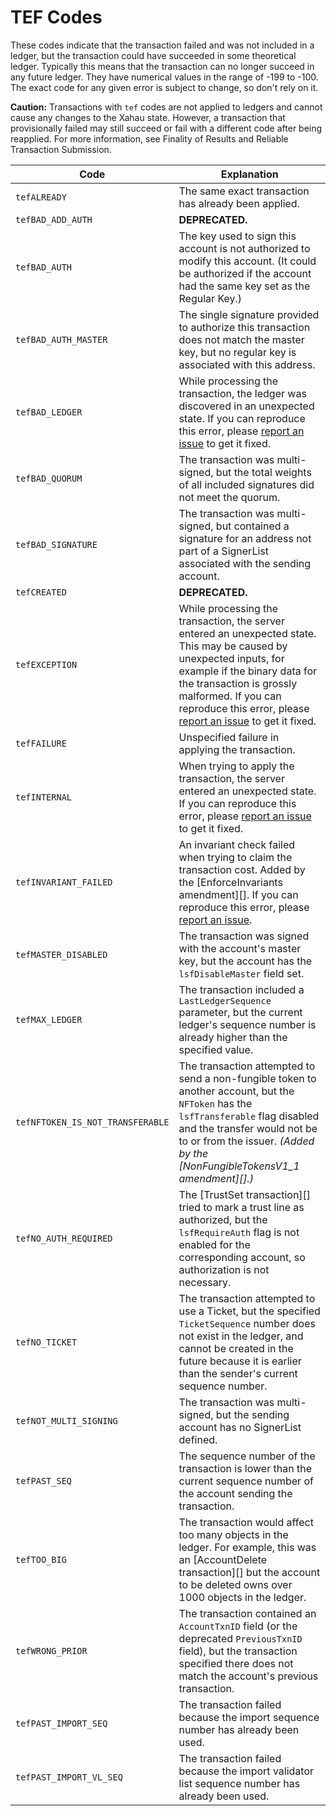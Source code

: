 # TEF Codes

These codes indicate that the transaction failed and was not included in a ledger, but the transaction could have succeeded in some theoretical ledger. Typically this means that the transaction can no longer succeed in any future ledger. They have numerical values in the range of -199 to -100. The exact code for any given error is subject to change, so don't rely on it.

**Caution:** Transactions with `tef` codes are not applied to ledgers and cannot cause any changes to the Xahau state. However, a transaction that provisionally failed may still succeed or fail with a different code after being reapplied. For more information, see Finality of Results and Reliable Transaction Submission.

| Code                             | Explanation                                                                                                                                                                                                                                                                                                      |
| -------------------------------- | ---------------------------------------------------------------------------------------------------------------------------------------------------------------------------------------------------------------------------------------------------------------------------------------------------------------- |
| `tefALREADY`                     | The same exact transaction has already been applied.                                                                                                                                                                                                                                                             |
| `tefBAD_ADD_AUTH`                | **DEPRECATED.**                                                                                                                                                                                                                                                                                                  |
| `tefBAD_AUTH`                    | The key used to sign this account is not authorized to modify this account. (It could be authorized if the account had the same key set as the Regular Key.)                                                                                                                                                     |
| `tefBAD_AUTH_MASTER`             | The single signature provided to authorize this transaction does not match the master key, but no regular key is associated with this address.                                                                                                                                                                   |
| `tefBAD_LEDGER`                  | While processing the transaction, the ledger was discovered in an unexpected state. If you can reproduce this error, please [report an issue](https://github.com/ripple/rippled/issues) to get it fixed.                                                                                                         |
| `tefBAD_QUORUM`                  | The transaction was multi-signed, but the total weights of all included signatures did not meet the quorum.                                                                                                                                                                                                      |
| `tefBAD_SIGNATURE`               | The transaction was multi-signed, but contained a signature for an address not part of a SignerList associated with the sending account.                                                                                                                                                                         |
| `tefCREATED`                     | **DEPRECATED.**                                                                                                                                                                                                                                                                                                  |
| `tefEXCEPTION`                   | While processing the transaction, the server entered an unexpected state. This may be caused by unexpected inputs, for example if the binary data for the transaction is grossly malformed. If you can reproduce this error, please [report an issue](https://github.com/ripple/rippled/issues) to get it fixed. |
| `tefFAILURE`                     | Unspecified failure in applying the transaction.                                                                                                                                                                                                                                                                 |
| `tefINTERNAL`                    | When trying to apply the transaction, the server entered an unexpected state. If you can reproduce this error, please [report an issue](https://github.com/ripple/rippled/issues) to get it fixed.                                                                                                               |
| `tefINVARIANT_FAILED`            | An invariant check failed when trying to claim the transaction cost. Added by the \[EnforceInvariants amendment]\[]. If you can reproduce this error, please [report an issue](https://github.com/ripple/rippled/issues).                                                                                        |
| `tefMASTER_DISABLED`             | The transaction was signed with the account's master key, but the account has the `lsfDisableMaster` field set.                                                                                                                                                                                                  |
| `tefMAX_LEDGER`                  | The transaction included a `LastLedgerSequence` parameter, but the current ledger's sequence number is already higher than the specified value.                                                                                                                                                                  |
| `tefNFTOKEN_IS_NOT_TRANSFERABLE` | The transaction attempted to send a non-fungible token to another account, but the `NFToken` has the `lsfTransferable` flag disabled and the transfer would not be to or from the issuer. _(Added by the \[NonFungibleTokensV1\_1 amendment]\[].)_                                                               |
| `tefNO_AUTH_REQUIRED`            | The \[TrustSet transaction]\[] tried to mark a trust line as authorized, but the `lsfRequireAuth` flag is not enabled for the corresponding account, so authorization is not necessary.                                                                                                                          |
| `tefNO_TICKET`                   | The transaction attempted to use a Ticket, but the specified `TicketSequence` number does not exist in the ledger, and cannot be created in the future because it is earlier than the sender's current sequence number.                                                                                          |
| `tefNOT_MULTI_SIGNING`           | The transaction was multi-signed, but the sending account has no SignerList defined.                                                                                                                                                                                                                             |
| `tefPAST_SEQ`                    | The sequence number of the transaction is lower than the current sequence number of the account sending the transaction.                                                                                                                                                                                         |
| `tefTOO_BIG`                     | The transaction would affect too many objects in the ledger. For example, this was an \[AccountDelete transaction]\[] but the account to be deleted owns over 1000 objects in the ledger.                                                                                                                        |
| `tefWRONG_PRIOR`                 | The transaction contained an `AccountTxnID` field (or the deprecated `PreviousTxnID` field), but the transaction specified there does not match the account's previous transaction.                                                                                                                              |
| `tefPAST_IMPORT_SEQ`             | The transaction failed because the import sequence number has already been used.                                                                                                                                                                                                                                 |
| `tefPAST_IMPORT_VL_SEQ`          | The transaction failed because the import validator list sequence number has already been used.                                                                                                                                                                                                                  |


